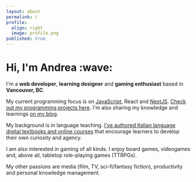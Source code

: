 ```yaml
---
layout: about
permalink: /
profile:
  align: right
  image: profile.png
published: true
---
```


<h1>Hi, I'm Andrea :wave:</h1>

I'm a **web developer**, **learning designer** and **gaming enthusiast** based in **Vancouver, BC**.

My current programming focus is on [JavaScript](/tags/javascript.html), React and [NextJS](/tags/nextjs.html). [Check out my programming projects here](/programming/). I'm also sharing my knowledge and learnings [on my blog](/tags/programming.html). 

My background is in language teaching. [I've authored Italian language digital textbooks and online courses](/learning/) that encourage learners to develop their own curiosity and agency. 

<!-- Add tags when there are more posts about these topics -->

I am also interested in gaming of all kinds. I enjoy board games, videogames and, above all, tabletop role-playing games (TTRPGs). 

My other passions are media (film, TV, sci-fi/fantasy fiction), productivity and personal knowledge management.

